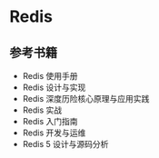 # Redis

## 参考书籍
- Redis 使用手册
- Redis 设计与实现
- Redis 深度历险核心原理与应用实践
- Redis 实战
- Redis 入门指南
- Redis 开发与运维
- Redis 5 设计与源码分析